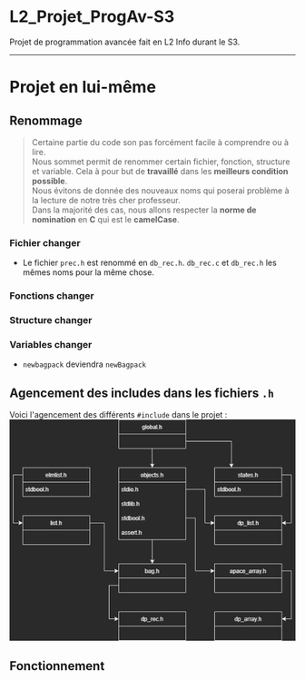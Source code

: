 # L2_Projet_ProgAv-S3

Projet de programmation avancée fait en L2 Info durant le S3.

________________________

# Projet en lui-même

## Renommage

> Certaine partie du code son pas forcément facile à comprendre ou à lire.  
> Nous sommet permit de renommer certain fichier, fonction, structure et variable. Cela à pour but de **travaillé** dans les **meilleurs condition possible**.  
> Nous évitons de donnée des nouveaux noms qui poserai problème à la lecture de notre très cher professeur.  
> Dans la majorité des cas, nous allons respecter la **norme de nomination** en **C** qui est le **camelCase**.

### Fichier changer

- Le fichier `prec.h` est renommé en `db_rec.h`. `db_rec.c` et `db_rec.h` les mêmes noms pour la même chose.

### Fonctions changer

### Structure changer

### Variables changer

- `newbagpack` deviendra `newBagpack`


## Agencement des includes dans les fichiers `.h`

Voici l'agencement des différents `#include` dans le projet :  
![L'image n'a pas réussi à ce charger (image/Projet_ProgAv_Gestion_des_.h.drawio.png)](image/Projet_ProgAv_Gestion_des_.h.drawio.png)

## Fonctionnement

###
